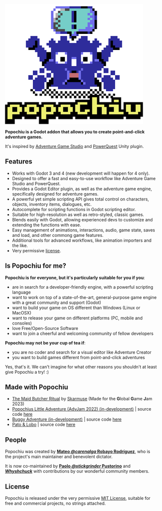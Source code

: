 ![Popochiu itch.io](./_assets/images/getting_started-itch_cover.png)

**Popochiu is a Godot addon that allows you to create point-and-click adventure games.**

It's inspired by [Adventure Game Studio](https://www.adventuregamestudio.co.uk/) and [PowerQuest](https://powerhoof.itch.io/powerquest) Unity plugin.

## Features

* Works with Godot 3 and 4 (new development will happen for 4 only).
* Designed to offer a fast and easy-to-use workflow like Adventure Game Studio and PowerQuest.
* Provides a Godot Editor plugin, as well as the adventure game engine, specifically designed for adventure games.
* A powerful yet simple scripting API gives total control on characters, objects, inventory items, dialogues, etc.
* Autocomplete for scripting functions in Godot scripting editor.
* Suitable for high-resolution as well as retro-styled, classic games.
* Blends easily with Godot, allowing experienced devs to customize and extending the functions with ease.
* Easy management of animations, interactions, audio, game state, saves and load, and other commong game features.
* Additional tools for advanced workflows, like animation importers and the like.
* Very permissive [license](#license).

## Is Popochiu for me?

**Popochiu is for everyone, but it's particularly suitable for you if you**:

* are in search for a developer-friendly engine, with a powerful scripting language
* want to work on top of a state-of-the-art, general-purpose game engine with a great community and support (Godot)
* want to build your game on OS different than Windows (Linux or MacOSX)
* want to release your game on different platforms (PC, mobile and consoles)
* love Free/Open-Source Software
* want to join a cheerful and welcoming community of fellow developers

**Popochiu may not be your cup of tea if**:

* you are no coder and search for a visual editor like Adventure Creator
* you want to build games different from point-and-click adventures

Yes, that's it. We can't imagine for what other reasons you shouldn't at least give Popochiu a try! :)

## Made with Popochiu

* [The Maid Butcher Ritual](https://skarmuse.itch.io/the-maid-butcher-ritual) by [Skarmuse](https://skarmuse.itch.io) (Made for the **G**lobal **G**ame **J**am 2023)
* [Popochius Little Adventure (AdvJam 2022) (in-development)](https://mapedorr.itch.io/popochius) | source code [here](https://github.com/mapedorr/popochius_little_adventure)
* [Buggy Adventure (in-development)](https://agar3s.itch.io/unsolvedmysteries) | source code [here](https://github.com/TalesOfUnsolvedMysteries/game_client)
* [Pato & Lobo](https://perroviejo.itch.io/patolobo) | source code [here](https://github.com/Perro-Viejo/pato-and-lobo)

## People

Popochiu was created by **[Mateo _@carenalga_ Robayo Rodríguez](https://github.com/mapedorr)**, who is the project's main maintainer and benevolent dictator.

It is now co-maintained by **[Paolo _@stickgrinder_ Pustorino](https://github.com/stickgrinder)** and **[_Whyshchuck_](https://github.com/whyshchuck)** with contributions by our wonderful community members.

## License

Popochiu is released under the very permissive [MIT License](https://github.com/carenalgas/popochiu/blob/main/LICENSE), suitable for free and commercial projects, no strings attached.
